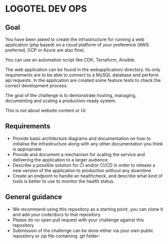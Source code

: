 # LOGOTEL DEV OPS

## Goal

You have been asked to create the infrastructure for running a web application (php based) on a cloud platform of your preference (AWS preferred, GCP or Azure are also fine).

You can use an automation script like CDK, Terraform, Ansible.

The web application can be found in the webapplication/ directory. Its only requirements are to be able to connect to a MySQL database and perform api requests.
In the application are created some feature tests to check the correct development process.

The goal of the challenge is to demonstrate hosting, managing, documenting and scaling a production-ready system.

This is not about website content or UI.

## Requirements

- Provide basic architecture diagrams and documentation on how to initialise the infrastructure along with any other documentation you think is appropriate
- Provide and document a mechanism for scaling the service and delivering the application to a larger audience
- Describe a possible solution for CI and/or CI/CD in order to release a new version of the application to production without any downtime
- Create an endpoint to handle an healthcheck, and describe what kind of tools is better to use to monitor the health status.


## General guidance

- We recommend using this repository as a starting point, you can clone it and add your code/docs to that repository
- Please do no open pull request with your challenge against this repository
- Submission of the challenge can be done either via your own public repository or zip file containing .git folder-